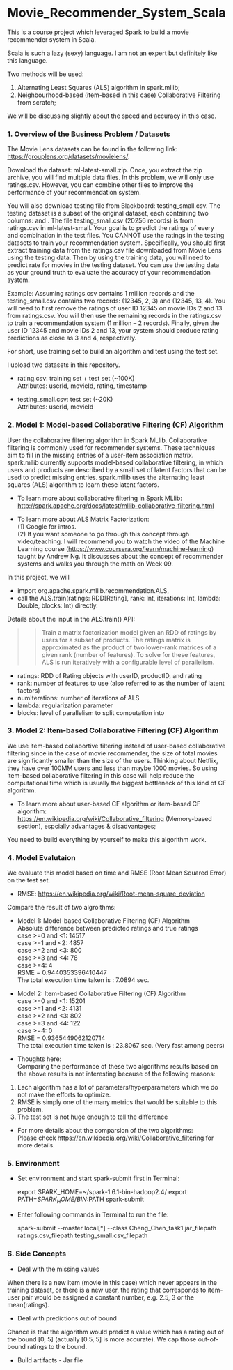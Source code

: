 # Movie_Recommender_System_Scala

This is a course project which leveraged Spark to build a movie recommender system in Scala.

Scala is such a lazy (sexy) language. I am not an expert but definitely like this language. 

Two methods will be used:

1. Alternating Least Squares (ALS) algorithm in spark.mllib; 
2. Neighbourhood-based (item-based in this case) Collaborative Filtering from scratch; 

We will be discussing slightly about the speed and accuracy in this case. 


### 1. Overview of the Business Problem / Datasets

The Movie Lens datasets can be found in the following link: https://grouplens.org/datasets/movielens/.

Download the dataset: ml-latest-small.zip. Once, you extract the zip archive, you will find multiple data files. In this problem, we will only use ratings.csv. However, you can combine other files to improve the performance of your recommendation system.

You will also download testing file from Blackboard: testing_small.csv. The testing dataset is a subset of the original dataset, each containing two columns: <userId> and <movieId>. The file testing_small.csv (20256 records) is from ratings.csv in ml-latest-small. Your goal is to predict the ratings of every <userId> and <movieId> combination in the test files. You CANNOT use the ratings in the testing datasets to train your recommendation system. Specifically, you should first extract training data from the ratings.csv file downloaded from Movie Lens using the testing data. Then by using the training data, you will need to predict rate for movies in the testing dataset. You can use the testing data as your ground truth to evaluate the accuracy of your recommendation system.
  
 Example: Assuming ratings.csv contains 1 million records and the testing_small.csv contains two records: (12345, 2, 3) and (12345, 13, 4). You will need to first remove the ratings of user ID 12345 on movie IDs 2 and 13 from ratings.csv. You will then use the remaining records in the ratings.csv to train a recommendation system (1 million – 2 records). Finally, given the user ID 12345 and movie IDs 2 and 13, your system should produce rating predictions as close as 3 and 4, respectively.

For short, use training set to build an algorithm and test using the test set. 

I upload two datasets in this repository. 

* rating.csv: training set + test set (~100K) <br/>
Attributes: userId, movieId, rating, timestamp

* testing_small.csv: test set (~20K) <br/>
Attributes: userId, movieId


### 2. Model 1: Model-based Collaborative Filtering (CF) Algorithm

User the collaborative filtering algorithm in Spark MLlib. Collaborative filtering is commonly used for recommender systems. These techniques aim to fill in the missing entries of a user-item association matrix. spark.mllib currently supports model-based collaborative filtering, in which users and products are described by a small set of latent factors that can be used to predict missing entries. spark.mllib uses the alternating least squares (ALS) algorithm to learn these latent factors. 

* To learn more about collaborative filtering in Spark MLlib: <br/>
http://spark.apache.org/docs/latest/mllib-collaborative-filtering.html

* To learn more about ALS Matrix Factorization:  <br/>
(1) Google for intros.  <br/>
(2) If you want someone to go through this concept through video/teaching. I will recommend you to watch the video of the Machine Learning course (https://www.coursera.org/learn/machine-learning) taught by Andrew Ng. It discussses about the concept of recommender systems and walks you through the math on Week 09. 

In this project, we will
* import org.apache.spark.mllib.recommendation.ALS, 
* call the ALS.train(ratings: RDD[Rating], rank: Int, iterations: Int, lambda: Double, blocks: Int) directly.

Details about the input in the ALS.train() API: 
>> Train a matrix factorization model given an RDD of ratings by users for a subset of products. The ratings matrix is approximated as the product of two lower-rank matrices of a given rank (number of features). To solve for these features, ALS is run iteratively with a configurable level of parallelism.
* ratings: RDD of Rating objects with userID, productID, and rating
* rank: number of features to use (also referred to as the number of latent factors)
* numIterations: number of iterations of ALS
* lambda: regularization parameter
* blocks: level of parallelism to split computation into


### 3. Model 2: Item-based Collaborative Filtering (CF) Algorithm

We use item-based collabortive filtering instead of user-based collaborative filtering since in the case of movie recommender, the size of total movies are significantly smaller than the size of the users. Thinking about Netflix, they have over 100MM users and less than maybe 1000 movies. So using item-based collaborative filtering in this case will help reduce the computational time which is usually the biggest bottleneck of this kind of CF algorithm. 

* To learn more about user-based CF algorithm or item-based CF algorithm:  <br/>
https://en.wikipedia.org/wiki/Collaborative_filtering (Memory-based section), espcially advantages & disadvantages;

You need to build everything by yourself to make this algorithm work.  <br/>


### 4. Model Evalutaion

We evaluate this model based on time and RMSE (Root Mean Squared Error) on the test set.

* RMSE: https://en.wikipedia.org/wiki/Root-mean-square_deviation

Compare the result of two algroithms:

* Model 1: Model-based Collaborative Filtering (CF) Algorithm  <br/>
Absolute difference between predicted ratings and true ratings  <br/>
case >=0 and <1: 14517 <br/>
case >=1 and <2: 4857 <br/>
case >=2 and <3: 800 <br/>
case >=3 and <4: 78 <br/>
case >=4: 4 <br/>
RSME = 0.9440353396410447 <br/>
The total execution time taken is : 7.0894 sec.

* Model 2: Item-based Collaborative Filtering (CF) Algorithm <br/>
case >=0 and <1: 15201 <br/>
case >=1 and <2: 4131 <br/>
case >=2 and <3: 802 <br/>
case >=3 and <4: 122 <br/>
case >=4: 0 <br/>
RMSE = 0.9365449062120714 <br/>
The total execution time taken is : 23.8067 sec. (Very fast among peers) <br/>

* Thoughts here: <br/>
Comparing the performance of these two algorithms results based on the above results is not interesting because of the following reasons:  <br/>
1. Each algorithm has a lot of parameters/hyperparameters which we do not make the efforts to optimize.
2. RMSE is simply one of the many metrics that would be suitable to this problem.  
3. The test set is not huge enough to tell the difference

* For more details about the comparsion of the two algorithms: <br/>
Please check https://en.wikipedia.org/wiki/Collaborative_filtering for more details.


### 5. Environment

* Set environment and start spark-submit first in Terminal:

  export SPARK_HOME=~/spark-1.6.1-bin-hadoop2.4/
  export PATH=$SPARK_HOME/BIN:$PATH
  spark-submit
  
* Enter following commands in Terminal to run the file:

  spark-submit --master local[*] --class Cheng_Chen_task1 jar_filepath ratings.csv_filepath testing_small.csv_filepath


### 6. Side Concepts

* Deal with the missing values

When there is a new item (movie in this case) which never appears in the training dataset, or there is a new user, the rating that corresponds to item-user pair would be assigned a constant number, e.g. 2.5, 3 or the mean(ratings). 

* Deal with predictions out of bound

Chance is that the algorithm would predict a value which has a rating out of the bound [0, 5] (actually [0.5, 5] is more accurate). We cap those out-of-bound ratings to the bound.

* Build artifacts - Jar file













